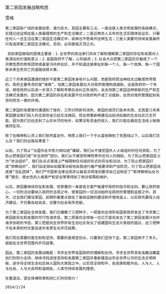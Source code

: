 第二家园发展战略构思

雪峰


    第二家园有广阔的发展前景，潜力巨大，其因主要有三点，一是这是人类文明发展的高级模式，实践已经证明这是人类最理想的生产和生活模式；二是近两百人五年的生活实践体验证实，只要任何人一旦生活在第二家园生活模式中，就再也不愿离开这种生活；三是人类要可持续发展最终只有选择第二家园生活模式，否则，必将面临灭顶之灾。

     目前家园面临的困境主要是：1.全世界的政治家们尚未了解和理解第二家园的存在和发展对人类深远的价值和意义；2.各国政府不了解，心存疑虑；3.社会大众把第二家园仅仅看成了一个宗教性质的修炼团体或者是乌托邦社区，并不知道这是牵扯到每一个人、每一个民族、每一个国家未来生死存亡的道路抉择大事。

    近三个月来家园遭遇的挫折不是第二家园本身有什么问题，而是政府政治神经太过敏感而导致的，政府主要考虑的是“维稳”，怕第二家园发展壮大对政府管理构成威胁，这是政府的一个失误，相信政府以后进一步深入了解和考察后会纠正失误的，会支持第二家园这种崭新的生产和生活模式发展的，因为第二家园的存在和发展不仅对政府构不成丁点威胁，反而对政府管理起到有百利而无一害的作用。

    第二家园的发展暂时遭遇到了挫折，三所分院即将消失，家园的成员们各奔东西，尤其是几年来家园建设我们投入的全部资金已经无法挽回，现在想重新再建设出如诗如画的生态社区已无可能，因为我们已经走到了山穷水尽的地步，如果没有资金的投入，我们只能在最低生活线上勉强维持生存。

    除了在精神和心灵上我们依然富足外，物质上我们一下子从富裕降到了贫困线以下，以后我们怎么办？我们的出路在哪里？

    以前，为了防止“与国外反华势力相勾结”嫌疑，我们从不接受国外人士或组织的任何资助，为了防止把家园打成“非法敛财”团伙，我们从不接受除禅院草外任何人的捐助，为了防止把家园定义为“非法组织”，我们在点点滴滴上严格限制任何组织形式的存在和活动，为了防止把家园打成“邪教组织”，我们如走钢丝如履薄冰般地自我进行着严格要求和严加防范，为了防止把家园说成是“淫乱团体”，我们严守国家法律法规并以最高文明准则要求自己且制定了“乾坤颠倒仙女为尊”理念，使女性的人格尊严和安全等等得到了绝对保障和维护。

    以后，家园要继续存在和发展，但首要的一条是各方面严格遵守政府的指令和法则，要让政府放心，一切的活动要纳入政府的法规之中，使家园的一切活动始终在政府的管理和监督之中。其次，过去我们建设家园，前期的着重点放在了基础设施的建设和环境改造上，以后首先要投入经济建设，不仅要自给自足，还要为社会有所贡献。

    为了第二家园在全球发展，我们已播撒了三把种子，一把是向全球所有国家政府发去了寻求第二家园能存在和发展的可行性请求信，第二把是向全球每一位亿万富翁发去了第二家园发展计划并请求协助的书信，第三把是向全世界所有生态社区发出了组建国际生态大家庭的倡议，这三把种子在未来的时光里会逐步发芽生长开花结果。

    我们现在需要的是忍耐和坚持，需要的是艰苦创业，只要我们坚持下去，第二家园用不了多久，就能在全世界范围内开花结果。

    因此，第二家园的发展战略是：寻求全世界各国政府的理解和支持，寻求全世界具有高瞻远瞩富翁们的财力支持，继续寻找途径坚持和发展第二家园并重新建造出供全世界认可的生态文明样板，逐步将全球生态社区纳入国际大家庭之中，以实现全球和平，各民族和睦共处，人与人、人与社会、人与大自然和谐相处，人类可持续发展的理想。

    任重道远，望全体禅院草和同仁们共同努力！

    2014/2/24



